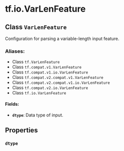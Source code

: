 <div itemscope itemtype="http://developers.google.com/ReferenceObject">
<meta itemprop="name" content="tf.io.VarLenFeature" />
<meta itemprop="path" content="Stable" />
<meta itemprop="property" content="dtype"/>
</div>

# tf.io.VarLenFeature

## Class `VarLenFeature`

Configuration for parsing a variable-length input feature.



### Aliases:

* Class `tf.VarLenFeature`
* Class `tf.compat.v1.VarLenFeature`
* Class `tf.compat.v1.io.VarLenFeature`
* Class `tf.compat.v2.compat.v1.VarLenFeature`
* Class `tf.compat.v2.compat.v1.io.VarLenFeature`
* Class `tf.compat.v2.io.VarLenFeature`
* Class `tf.io.VarLenFeature`

<!-- Placeholder for "Used in" -->


#### Fields:


* <b>`dtype`</b>: Data type of input.

## Properties

<h3 id="dtype"><code>dtype</code></h3>






